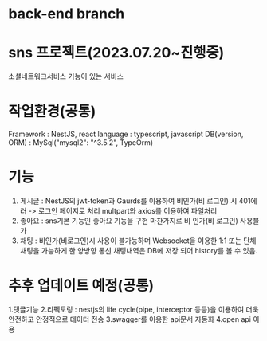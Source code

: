# back-end branch

# sns 프로젝트(2023.07.20~진행중)
소셜네트워크서비스 기능이 있는 서비스

# 작업환경(공통)
Framework : NestJS, react
language : typescript, javascript
DB(version, ORM) : MySql("mysql2": "^3.5.2", TypeOrm)

# 기능
1. 게시글 : NestJS의 jwt-token과 Gaurds를 이용하여 비인가(비 로그인) 시 401에러 -> 로그인 페이지로 처리
   multpart와 axios를 이용하여 파일처리
3. 좋아요 : sns기본 기능인 좋아요 기능을 구현 마찬가지로 비 인가(비 로그인) 사용불가
4. 채팅 : 비인가(비로그인)시 사용이 불가능하며 Websocket을 이용한 1:1 또는 단체 채팅을 가능하게 한 양방향 통신
   채팅내역은 DB에 저장 되어 history를 볼 수 있음.

# 추후 업데이트 예정(공통)
1.댓글기능
2.리펙토링 : nestjs의 life cycle(pipe, interceptor 등등)을 이용하여 더욱 안전하고 안정적으로 데이터 전송
3.swagger를 이용한 api문서 자동화
4.open api 이용
